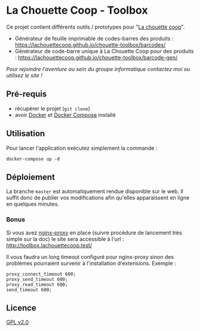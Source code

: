# La Chouette Coop - Toolbox

Ce projet contient différents outils / prototypes pour "[La chouette coop](http://lachouettecoop.fr/)".

* Générateur de feuille imprimable de codes-barres des produits : https://lachouettecoop.github.io/chouette-toolbox/barcodes/ 
* Générateur de code-barre unique à La Chouette Coop pour des produits : https://lachouettecoop.github.io/chouette-toolbox/barcode-gen/ 

*Pour rejoindre l'aventure au sein du groupe informatique contactez moi ou
utilisez le site !*

## Pré-requis

* récupérer le projet (`git clone`)
* avoir [Docker](http://docs.docker.com/) et [Docker Compose](http://docs.docker.com/compose/install/) installé

## Utilisation

Pour lancer l'application exécutez simplement la commande :

```
docker-compose up -d
```

## Déploiement

La branche `master` est automatiquement rendue disponible sur le web. Il suffit donc de publier vos modifications afin qu'elles apparaissent en ligne en quelques minutes.

### Bonus

Si vous avez [nginx-proxy](https://github.com/jwilder/nginx-proxy) en place (suivre procédure de lancement très simple sur la doc) le site sera accessible à l'url : http://toolbox.lachouettecoop.test/

Il vous faudra un long timeout configuré pour nginx-proxy sinon des problèmes pourraient survenir à l'installation d'extensions. Exemple :

```
proxy_connect_timeout 600;
proxy_send_timeout 600;
proxy_read_timeout 600;
send_timeout 600;
```

## Licence

[GPL v2.0](LICENSE)